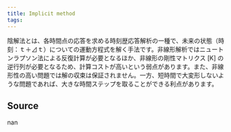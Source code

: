 ```yaml
---
title: Implicit method
tags: 
---
```


陰解法とは、各時間点の応答を求める時刻歴応答解析の一種で、未来の状態（時刻：ｔ＋⊿ｔ）についての運動方程式を解く手法です。非線形解析ではニュートンラプソン法による反復計算が必要となるほか、非線形の剛性マトリクス [K] の逆行列が必要となるため、計算コストが高いという弱点があります。また、非線形性の高い問題では解の収束は保証されません。一方、短時間で大変形しないような問題であれば、大きな時間ステップを取ることができる利点があります。

## Source
nan